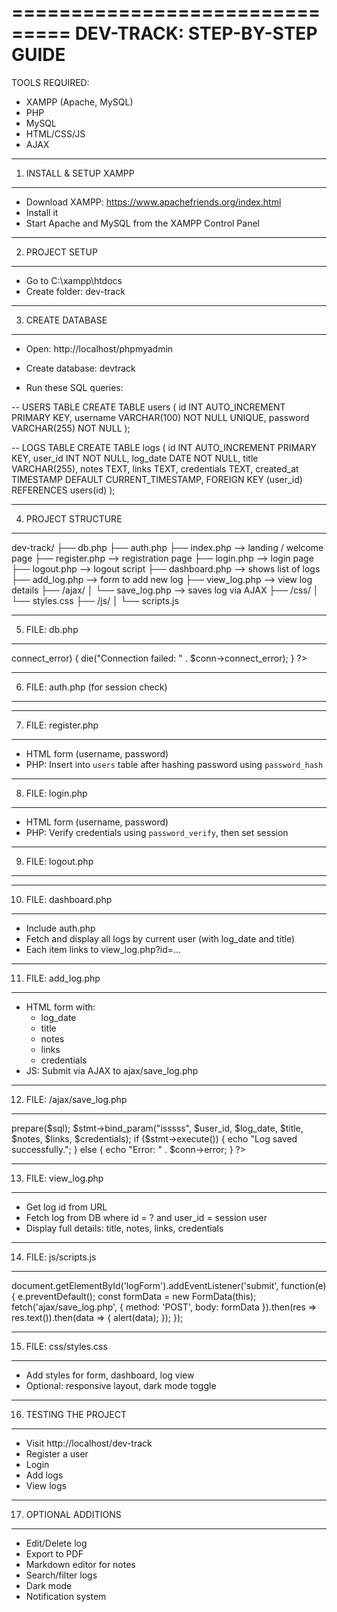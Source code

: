 ===============================
DEV-TRACK: STEP-BY-STEP GUIDE
===============================

TOOLS REQUIRED:
- XAMPP (Apache, MySQL)
- PHP
- MySQL
- HTML/CSS/JS
- AJAX

-----------------------------------
1. INSTALL & SETUP XAMPP
-----------------------------------
- Download XAMPP: https://www.apachefriends.org/index.html
- Install it
- Start Apache and MySQL from the XAMPP Control Panel

-----------------------------------
2. PROJECT SETUP
-----------------------------------
- Go to C:\xampp\htdocs
- Create folder: dev-track

-----------------------------------
3. CREATE DATABASE
-----------------------------------
- Open: http://localhost/phpmyadmin
- Create database: devtrack

- Run these SQL queries:

-- USERS TABLE
CREATE TABLE users (
    id INT AUTO_INCREMENT PRIMARY KEY,
    username VARCHAR(100) NOT NULL UNIQUE,
    password VARCHAR(255) NOT NULL
);

-- LOGS TABLE
CREATE TABLE logs (
    id INT AUTO_INCREMENT PRIMARY KEY,
    user_id INT NOT NULL,
    log_date DATE NOT NULL,
    title VARCHAR(255),
    notes TEXT,
    links TEXT,
    credentials TEXT,
    created_at TIMESTAMP DEFAULT CURRENT_TIMESTAMP,
    FOREIGN KEY (user_id) REFERENCES users(id)
);

-----------------------------------
4. PROJECT STRUCTURE
-----------------------------------
dev-track/
├── db.php
├── auth.php
├── index.php           --> landing / welcome page
├── register.php        --> registration page
├── login.php           --> login page
├── logout.php          --> logout script
├── dashboard.php       --> shows list of logs
├── add_log.php         --> form to add new log
├── view_log.php        --> view log details
├── /ajax/
│   └── save_log.php    --> saves log via AJAX
├── /css/
│   └── styles.css
├── /js/
│   └── scripts.js

-----------------------------------
5. FILE: db.php
-----------------------------------
<?php
$conn = new mysqli("localhost", "root", "", "devtrack");
if ($conn->connect_error) {
    die("Connection failed: " . $conn->connect_error);
}
?>

-----------------------------------
6. FILE: auth.php (for session check)
-----------------------------------
<?php
session_start();
if (!isset($_SESSION['user_id'])) {
    header("Location: login.php");
    exit;
}
?>

-----------------------------------
7. FILE: register.php
-----------------------------------
- HTML form (username, password)
- PHP: Insert into `users` table after hashing password using `password_hash`

-----------------------------------
8. FILE: login.php
-----------------------------------
- HTML form (username, password)
- PHP: Verify credentials using `password_verify`, then set session

-----------------------------------
9. FILE: logout.php
-----------------------------------
<?php
session_start();
session_destroy();
header("Location: login.php");
exit;
?>

-----------------------------------
10. FILE: dashboard.php
-----------------------------------
- Include auth.php
- Fetch and display all logs by current user (with log_date and title)
- Each item links to view_log.php?id=...

-----------------------------------
11. FILE: add_log.php
-----------------------------------
- HTML form with:
  - log_date
  - title
  - notes
  - links
  - credentials
- JS: Submit via AJAX to ajax/save_log.php

-----------------------------------
12. FILE: /ajax/save_log.php
-----------------------------------
<?php
session_start();
require '../db.php';

if (!isset($_SESSION['user_id'])) {
    echo "Unauthorized.";
    exit;
}

$user_id = $_SESSION['user_id'];
$log_date = $_POST['log_date'];
$title = $_POST['title'];
$notes = $_POST['notes'];
$links = $_POST['links'];
$credentials = $_POST['credentials'];

$sql = "INSERT INTO logs (user_id, log_date, title, notes, links, credentials) VALUES (?, ?, ?, ?, ?, ?)";
$stmt = $conn->prepare($sql);
$stmt->bind_param("isssss", $user_id, $log_date, $title, $notes, $links, $credentials);

if ($stmt->execute()) {
    echo "Log saved successfully.";
} else {
    echo "Error: " . $conn->error;
}
?>

-----------------------------------
13. FILE: view_log.php
-----------------------------------
- Get log id from URL
- Fetch log from DB where id = ? and user_id = session user
- Display full details: title, notes, links, credentials

-----------------------------------
14. FILE: js/scripts.js
-----------------------------------
document.getElementById('logForm').addEventListener('submit', function(e) {
    e.preventDefault();
    const formData = new FormData(this);
    fetch('ajax/save_log.php', {
        method: 'POST',
        body: formData
    }).then(res => res.text()).then(data => {
        alert(data);
    });
});

-----------------------------------
15. FILE: css/styles.css
-----------------------------------
- Add styles for form, dashboard, log view
- Optional: responsive layout, dark mode toggle

-----------------------------------
16. TESTING THE PROJECT
-----------------------------------
- Visit http://localhost/dev-track
- Register a user
- Login
- Add logs
- View logs

-----------------------------------
17. OPTIONAL ADDITIONS
-----------------------------------
- Edit/Delete log
- Export to PDF
- Markdown editor for notes
- Search/filter logs
- Dark mode
- Notification system
